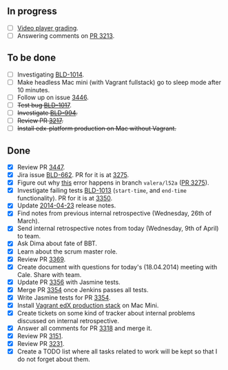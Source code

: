 ## In progress ##

- [ ] [Video player grading](https://github.com/edx/edx-platform/compare/anton;video-player-grading).
- [ ] Answering comments on [PR 3213](https://github.com/edx/edx-platform/pull/3213#issuecomment-41065139).

## To be done ##

- [ ] Investigating [BLD-1014](https://edx-wiki.atlassian.net/browse/BLD-1014).
- [ ] Make headless Mac mini (with Vagrant fullstack) go to sleep mode after 10 minutes.
- [ ] Follow up on issue [3446](https://github.com/edx/edx-platform/issues/3446).
- [ ] ~~Test bug [BLD-1017](https://edx-wiki.atlassian.net/browse/BLD-1017)~~.
- [ ] ~~Investigate [BLD-994](https://edx-wiki.atlassian.net/browse/BLD-994).~~
- [ ] ~~Review PR [3217](https://github.com/edx/edx-platform/pull/3217).~~
- [ ] ~~Install edx-platform production on Mac without Vagrant.~~

## Done ##

- [x] Review PR [3447](https://github.com/edx/edx-platform/pull/3447).
- [x] Jira issue [BLD-662](https://edx-wiki.atlassian.net/browse/BLD-662). PR for it is at [3275](https://github.com/edx/edx-platform/pull/3275).
- [x] Figure out why [this](https://gist.github.com/valera-rozuvan/10283848) error happens in branch `valera/l52a` ([PR 3275](https://github.com/edx/edx-platform/pull/3275)).
- [x] Investigate failing tests [BLD-1013](https://edx-wiki.atlassian.net/browse/BLD-1013) (`start-time`, and `end-time` functionality). PR for it is at [3350](https://github.com/edx/edx-platform/pull/3350).
- [x] Update [2014-04-23](https://edx-wiki.atlassian.net/wiki/pages/viewpage.action?spaceKey=ENG&title=Release+Page%3A+2014-04-23) release notes.
- [x] Find notes from previous internal retrospective (Wednesday, 26th of March).
- [x] Send internal retrospective notes from today (Wednesday, 9th of April) to team.
- [x] Ask Dima about fate of BBT.
- [x] Learn about the scrum master role.
- [x] Review PR [3369](https://github.com/edx/edx-platform/pull/3369).
- [x] Create document with questions for today's (18.04.2014) meeting with Cale. Share with team.
- [x] Update PR [3356](https://github.com/edx/edx-platform/pull/3356) with Jasmine tests.
- [x] Merge PR [3354](https://github.com/edx/edx-platform/pull/3354) once Jenkins passes all tests.
- [x] Write Jasmine tests for PR [3354](https://github.com/edx/edx-platform/pull/3354).
- [x] Install [Vagrant edX production stack](https://github.com/edx/configuration/wiki/edx-Production-stack--installation-using-Vagrant-Virtualbox) on Mac Mini.
- [x] Create tickets on some kind of tracker about internal problems discussed on internal retrospective.
- [x] Answer all comments for PR [3318](https://github.com/edx/edx-platform/pull/3318) and merge it.
- [x] Review PR [3151](https://github.com/edx/edx-platform/pull/3151).
- [x] Review PR [3231](https://github.com/edx/edx-platform/pull/3231).
- [x] Create a TODO list where all tasks related to work will be kept so that I do not forget about them.
